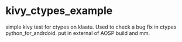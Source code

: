 kivy_ctypes_example
===================

simple kivy test for ctypes on klaatu.  Used to check a bug fix in ctypes python_for_andrdoid.  put in external of AOSP build and mm.
